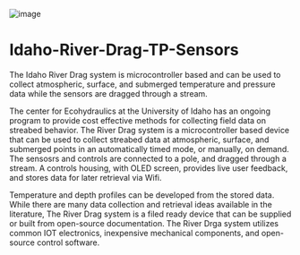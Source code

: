 ![image](https://github.com/Rob-Green6/Idaho-River-Drag-TP-Sensors/assets/141792831/fca1e349-bbbc-4f57-a032-9ff89588720f)

# Idaho-River-Drag-TP-Sensors
The Idaho River Drag system is microcontroller based and can be used to collect atmospheric, surface, and submerged temperature and pressure data while the sensors are dragged through a stream.

The center for Ecohydraulics at the University of Idaho has an ongoing program to provide cost effective methods for collecting field data on streabed behavior.  The River Drag system is a microcontroller based device that can be used to collect streabed data at atmospheric, surface, and submerged points in an automatically timed mode, or manually, on demand.  The sensosrs and controls are connected to a pole, and dragged through a stream.  A controls housing, with OLED screen, provides live user feedback, and stores data for later retrieval via Wifi.

Temperature and depth profiles can be developed from the stored data.  While there are many data collection and retrieval ideas available in the literature, The River Drag system is a filed ready device that can be supplied or built from open-source documentation.  The River Drga system utilizes common IOT electronics, inexpensive mechanical components, and open-source control software.

